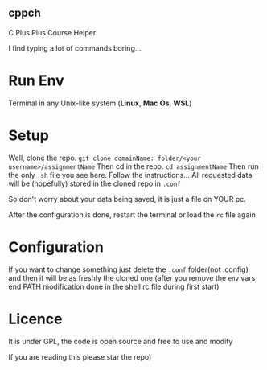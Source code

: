## cppch

C Plus Plus Course Helper

I find typing a lot of commands boring...

# Run Env

Terminal in any Unix-like system (**Linux**, **Mac** **Os**, **WSL**)

# Setup

Well, clone the repo. 
`git clone domainName: folder/<your username>/assignmentName`
Then cd in the repo.
`cd assignmentName`
Then run the only `.sh` file you see here. Follow the instructions...
All requested data will be (hopefully) stored in the cloned repo in `.conf`

So don't worry about your data being saved, it is just a file on YOUR pc.

After the configuration is done, restart the terminal or load the `rc` file again

# Configuration

If you want to change something just delete the `.conf` folder(not .config) and then it will be as freshly the cloned one
(after you remove the `env` vars end PATH modification done in the shell rc file during first start)

# Licence

It is under GPL, the code is open source and free to use and modify

If you are reading this please star the repo)
